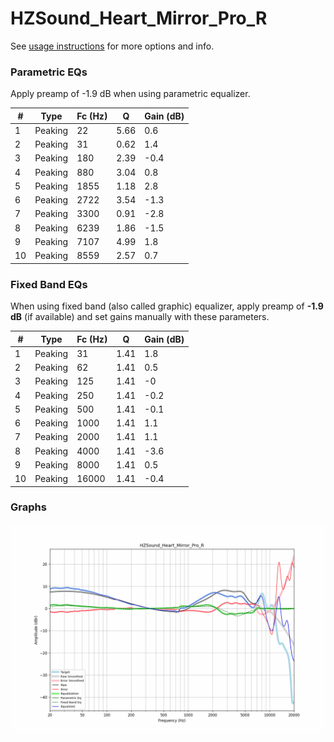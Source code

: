 # HZSound_Heart_Mirror_Pro_R
See [usage instructions](https://github.com/jaakkopasanen/AutoEq#usage) for more options and info.

### Parametric EQs
Apply preamp of -1.9 dB when using parametric equalizer.

|   # | Type    |   Fc (Hz) |    Q |   Gain (dB) |
|-----|---------|-----------|------|-------------|
|   1 | Peaking |        22 | 5.66 |         0.6 |
|   2 | Peaking |        31 | 0.62 |         1.4 |
|   3 | Peaking |       180 | 2.39 |        -0.4 |
|   4 | Peaking |       880 | 3.04 |         0.8 |
|   5 | Peaking |      1855 | 1.18 |         2.8 |
|   6 | Peaking |      2722 | 3.54 |        -1.3 |
|   7 | Peaking |      3300 | 0.91 |        -2.8 |
|   8 | Peaking |      6239 | 1.86 |        -1.5 |
|   9 | Peaking |      7107 | 4.99 |         1.8 |
|  10 | Peaking |      8559 | 2.57 |         0.7 |

### Fixed Band EQs
When using fixed band (also called graphic) equalizer, apply preamp of **-1.9 dB** (if available) and set gains manually with these parameters.

|   # | Type    |   Fc (Hz) |    Q |   Gain (dB) |
|-----|---------|-----------|------|-------------|
|   1 | Peaking |        31 | 1.41 |         1.8 |
|   2 | Peaking |        62 | 1.41 |         0.5 |
|   3 | Peaking |       125 | 1.41 |        -0   |
|   4 | Peaking |       250 | 1.41 |        -0.2 |
|   5 | Peaking |       500 | 1.41 |        -0.1 |
|   6 | Peaking |      1000 | 1.41 |         1.1 |
|   7 | Peaking |      2000 | 1.41 |         1.1 |
|   8 | Peaking |      4000 | 1.41 |        -3.6 |
|   9 | Peaking |      8000 | 1.41 |         0.5 |
|  10 | Peaking |     16000 | 1.41 |        -0.4 |

### Graphs
![](./HZSound_Heart_Mirror_Pro_R.png)
